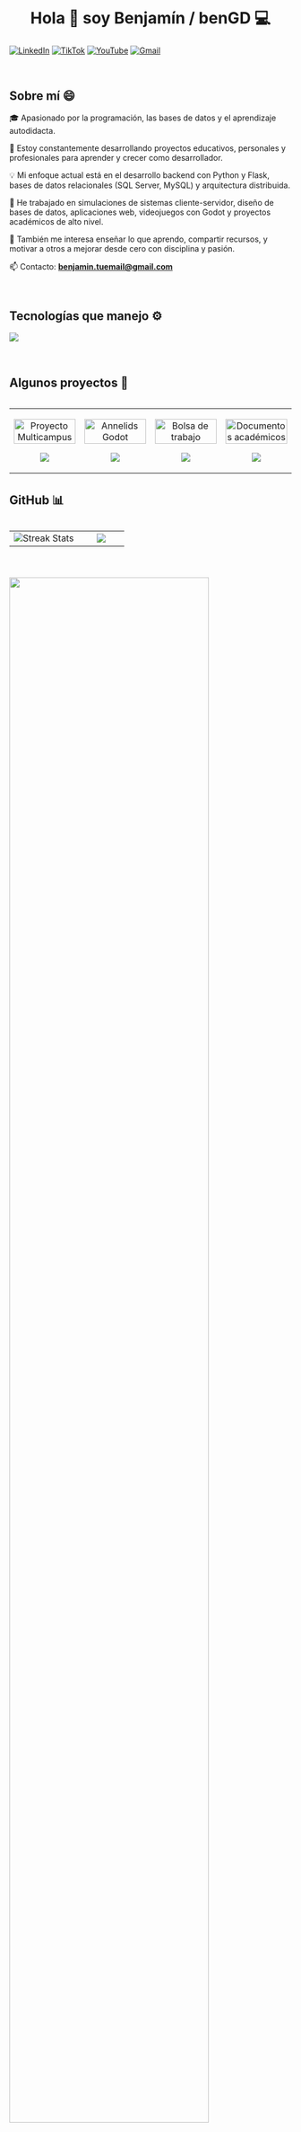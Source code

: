 <h1 align="center">Hola 👋 soy Benjamín / benGD 💻</h1>

<p align="left">
  <a href="https://www.linkedin.com/in/tu-linkedin" target="blank"><img align="center" src="https://img.shields.io/badge/LinkedIn-0077B5?style=for-the-badge&logo=linkedin&logoColor=white" alt="LinkedIn" /></a>
  <a href="https://www.tiktok.com/@tu_usuario" target="blank"><img align="center" src="https://img.shields.io/badge/TikTok-000000?style=for-the-badge&logo=tiktok&logoColor=white" alt="TikTok" /></a>
  <a href="https://www.youtube.com/@tu_usuario" target="blank"><img align="center" src="https://img.shields.io/badge/YouTube-FF0000?style=for-the-badge&logo=youtube&logoColor=white" alt="YouTube" /></a>
  <a href = "mailto:benjamin.tuemail@gmail.com" target="blank"><img align="center" src="https://img.shields.io/badge/Gmail-D14836?style=for-the-badge&logo=gmail&logoColor=white" alt="Gmail" /></a>
</p>

<br>

<h2>Sobre mí 😄</h2>

<p align="left">
🎓 Apasionado por la programación, las bases de datos y el aprendizaje autodidacta.

🌱 Estoy constantemente desarrollando proyectos educativos, personales y profesionales para aprender y crecer como desarrollador.

💡 Mi enfoque actual está en el desarrollo backend con Python y Flask, bases de datos relacionales (SQL Server, MySQL) y arquitectura distribuida.

🔧 He trabajado en simulaciones de sistemas cliente-servidor, diseño de bases de datos, aplicaciones web, videojuegos con Godot y proyectos académicos de alto nivel.

🚀 También me interesa enseñar lo que aprendo, compartir recursos, y motivar a otros a mejorar desde cero con disciplina y pasión.

📫 Contacto: **benjamin.tuemail@gmail.com**
</p>

<br>

<h2>Tecnologías que manejo ⚙️</h2>

<p align="left">
  <a href="https://skillicons.dev">
    <img src="https://skillicons.dev/icons?i=py,flask,fastapi,html,css,js,react,mysql,sqlite,sqlserver,git,github,arduino,vscode,linux,godot&perline=10" />
  </a>
</p>

<br>

<h2>Algunos proyectos 🧠</h2>

<table align="left">
<tr border="none">

  <td width="25%" align="center">
    <p align="center">
     <a href="https://github.com/benGD/simulador-multicampus" title="Simulador Multicampus">
        <img align="center" width=100% src="https://raw.githubusercontent.com/unsimpledev/unsimpledev/main/assets/smsgateway.webp" alt="Proyecto Multicampus" /></a>
    </p>
    <p align="center">
      <a href="https://github.com/benGD/simulador-multicampus" target="blank"><img src="https://img.shields.io/badge/GitHub-100000?style=for-the-badge&logo=github&logoColor=white" /></a>
    </p>
  </td>

  <td width="25%" align="center">
    <p align="center">
     <a href="https://github.com/benGD/juego-annelids-godot" title="Juego estilo Annelids en Godot">
        <img align="center" width=100% src="https://raw.githubusercontent.com/unsimpledev/unsimpledev/main/assets/chatgptapp.webp" alt="Annelids Godot" /></a>
    </p>
    <p align="center">
      <a href="https://github.com/benGD/juego-annelids-godot" target="blank"><img src="https://img.shields.io/badge/GitHub-100000?style=for-the-badge&logo=github&logoColor=white" /></a>
    </p>
  </td>

  <td width="25%" align="center">
    <p align="center">
     <a href="https://github.com/benGD/bolsa-trabajo-flask-react" title="Bolsa de Trabajo Flask + React">
        <img align="center" width=100% src="https://raw.githubusercontent.com/unsimpledev/unsimpledev/main/assets/traductorchatgpt.webp" alt="Bolsa de trabajo" /></a>
    </p>
    <p align="center">
      <a href="https://github.com/benGD/bolsa-trabajo-flask-react" target="blank"><img src="https://img.shields.io/badge/GitHub-100000?style=for-the-badge&logo=github&logoColor=white" /></a>
    </p>
  </td>

  <td width="25%" align="center">
    <p align="center">
     <a href="https://github.com/benGD/documentos-academicos" title="Documentación Académica">
        <img align="center" width=100% src="https://raw.githubusercontent.com/unsimpledev/unsimpledev/main/assets/notifandroid.webp" alt="Documentos académicos" /></a>
    </p>
    <p align="center">
      <a href="https://github.com/benGD/documentos-academicos" target="blank"><img src="https://img.shields.io/badge/GitHub-100000?style=for-the-badge&logo=github&logoColor=white" /></a>
    </p>
  </td>

</tr>
</table>

<br><br><br><br><br><br><br><br>

<h2>GitHub 📊</h2>

<p align="center">
  <table align="left">
  <tr>
    <td width="60%" align="center">
      <img src="https://github-readme-streak-stats.herokuapp.com/?user=benGD&theme=dark&hide_border=false" alt="Streak Stats"/>
    </td>
    <td width="40%" align="center">
      <img src="https://github-readme-stats.anuraghazra1.vercel.app/api/top-langs/?username=benGD&theme=dark&hide_border=false&no-bg=true&no-frame=true&langs_count=10" />
    </td>
  </tr>
  </table>

  <br><br><br><br><br>

  <div align="left">
    <img width="84%" src="https://github-profile-trophy.vercel.app/?username=benGD&theme=radical&row=1&column=7&margin-h=15&margin-w=5&no-bg=true" />
  </div>
</p>
